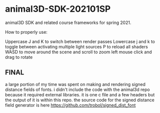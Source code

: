 # animal3D-SDK-202101SP
animal3D SDK and related course frameworks for spring 2021.

How to properly use:

Uppercase J and K to switch between render passes
Lowercase j and k to toggle between activating multiple light sources
P to reload all shaders
WASD to move around the scene and scroll to zoom
left mouse click and drag to rotate


## FINAL

a large portion of my time was spent on making and rendering signed distance fields of fonts.
i didn't include the code with the animal3d repo because it required external libraries.
it is one c file and a few headers but the output of it is within this repo.
the source code for the signed distance field generator is here https://github.com/trobol/signed_dist_font

